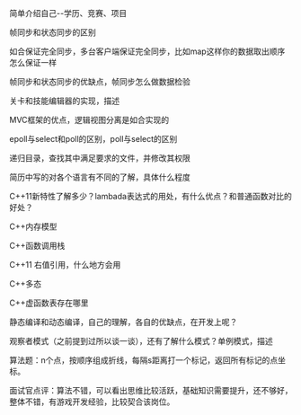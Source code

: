 简单介绍自己--学历、竞赛、项目

帧同步和状态同步的区别

如合保证完全同步，多台客户端保证完全同步，比如map这样你的数据取出顺序怎么保证一样

帧同步和状态同步的优缺点，帧同步怎么做数据检验

关卡和技能编辑器的实现，描述

MVC框架的优点，逻辑视图分离是如合实现的

epoll与select和poll的区别，poll与select的区别

递归目录，查找其中满足要求的文件，并修改其权限

简历中写的对各个语言有不同的了解，具体什么程度

C++11新特性了解多少？lambada表达式的用处，有什么优点？和普通函数对比的好处？

C++内存模型

C++函数调用栈

C++11 右值引用，什么地方会用

C++多态

C++虚函数表存在哪里

静态编译和动态编译，自己的理解，各自的优缺点，在开发上呢？

观察者模式（之前提到过所以谈一谈），还有了解什么模式？单例模式，描述

算法题：n个点，按顺序组成折线，每隔s距离打一个标记，返回所有标记的点坐标。

面试官点评：算法不错，可以看出思维比较活跃，基础知识需要提升，还不够好，整体不错，有游戏开发经验，比较契合该岗位。







